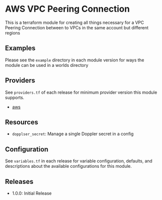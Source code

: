 # AWS VPC Peering Connection
This is a terraform module for creating all things necessary for a VPC Peering Connection between to VPCs in the same account but different regions

## Examples
Please see the `example` directory in each module version for ways the module can be used in a worlds directory

## Providers
See `providers.tf` of each release for minimum provider version this module supports.

- [aws](https://registry.terraform.io/providers/hashicorp/aws/latest)

## Resources
- `dopplser_secret`: Manage a single Doppler secret in a config 

## Configuration
See `variables.tf` in each release for variable configuration, defaults, and descriptions about the available configurations for this module.

## Releases
- 1.0.0: Initial Release
